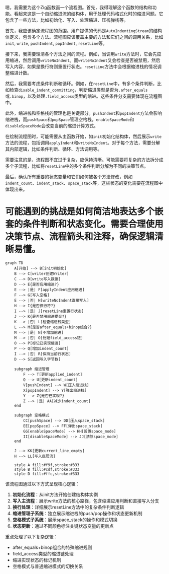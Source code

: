 嗯，我需要为这个Zig函数画一个流程图。首先，我得理解这个函数的结构和功能。看起来这是一个自动缩进流的结构体，用于处理代码格式化时的缩进问题。它包含了一些方法，比如初始化、写入、处理缩进、压栈弹栈等。

首先，我应该确定流程图的范围。用户提供的代码是`AutoIndentingStream`的结构体定义，包含多个方法。流程图应该覆盖主要的方法和它们之间的调用关系，比如`init`, `write`, `pushIndent`, `popIndent`, `resetLine`等。

接下来，我需要理清各个方法之间的流程。例如，当调用`write`方法时，它会先应用缩进，然后调用`writeNoIndent`。而`writeNoIndent`又会检查是否被禁用，然后写入内容，如果是换行符则重置行状态。`resetLine`方法中会根据缩进栈的情况调整缩进计数。

然后，我需要考虑条件判断和循环。例如，在`resetLine`中，有多个条件判断，比如检查`disable_indent_committing`，判断缩进类型是否为`.after_equals`或`.binop`，以及处理`.field_access`类型的缩进。这些条件分支需要体现在流程图中。

此外，缩进栈和空格栈的管理也是关键部分。`pushIndent`和`popIndent`方法会影响缩进栈，而`pushSpace`和`popSpace`管理空格栈。`enableSpaceMode`和`disableSpaceMode`会改变当前的缩进计算方式。

在绘制流程图时，可能需要从主函数开始，如`init`初始化结构体，然后展示`write`方法的流程，包括调用`applyIndent`和`writeNoIndent`。对于每个方法，需要分解其内部逻辑，比如条件判断、循环、方法调用等。

需要注意的是，流程图不宜过于复杂，应保持清晰。可能需要将复杂的方法拆分成多个子流程，比如将`resetLine`中的多个条件判断分解为不同的决策节点。

最后，确认所有重要的状态变量和它们如何被各个方法修改，例如`indent_count`、`indent_stack`、`space_stack`等，这些状态的变化需要在流程图中体现出来。

可能遇到的挑战是如何简洁地表达多个嵌套的条件判断和状态变化。需要合理使用决策节点、流程箭头和注释，确保逻辑清晰易懂。
================================================
```mermaid
graph TD
    A[开始] --> B[init初始化]
    B --> C[writer创建Writer]
    C --> D[write写入数据]
    D --> E{是否应用缩进?}
    E --> |是| F[applyIndent应用缩进]
    F --> G[写入空格]
    E --> |否| H[writeNoIndent直接写入]
    H --> I{是否换行符?}
    I --> |是| J[resetLine重置行状态]
    J --> K{是否禁用缩进提交?}
    K --> |否| L[检查缩进栈类型]
    L --> M{是否after_equals+binop组合?}
    M --> |是| N[不增加缩进]
    M --> |否| O[处理field_access链]
    O --> P[标记已实现缩进]
    P --> Q[增加indent_count]
    I --> |否| R[保持当前行状态]
    D --> S[返回写入字节数]
    
    subgraph 缩进管理
        F --> T[更新applied_indent]
        Q --> U[更新indent_count]
        V[pushIndent] --> W[压入缩进栈]
        X[popIndent] --> Y[弹出缩进栈]
        Y --> Z{是否已实现?}
        Z --> |是| AA[减少indent_count]
    end
    
    subgraph 空格模式
        CC[pushSpace] --> DD[压入space_stack]
        EE[popSpace] --> FF[弹出space_stack]
        GG[enableSpaceMode] --> HH[设置space_mode]
        II[disableSpaceMode] --> JJ[清除space_mode]
    end
    
    J --> KK[更新current_line_empty]
    H --> LL[写入底层流]
    
    style A fill:#f9f,stroke:#333
    style B fill:#cdf,stroke:#333
    style D fill:#ffc,stroke:#333
``` 

该流程图通过以下方式呈现核心逻辑：

1. **初始化流程**：从init方法开始创建结构体实例
2. **写入主流程**：展示write方法的核心路径，包含缩进应用判断和直接写入分支
3. **换行处理**：详细展示resetLine方法中的复杂条件判断逻辑
4. **缩进管理子系统**：独立展示缩进栈的push/pop操作和状态更新机制
5. **空格模式子系统**：展示space_stack的操作和模式切换
6. **状态更新**：通过不同颜色标注关键状态变量的更新点

重点处理了以下复杂逻辑：
- after_equals+binop组合的特殊缩进规则
- field_access类型的缩进链处理
- 缩进实现状态的标记机制
- 空格模式与普通缩进模式的切换关系
